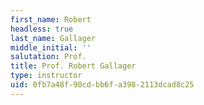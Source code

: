 ```yaml
---
first_name: Robert
headless: true
last_name: Gallager
middle_initial: ''
salutation: Prof.
title: Prof. Robert Gallager
type: instructor
uid: 0fb7a48f-90cd-bb6f-a398-2113dcad8c25
---
```

